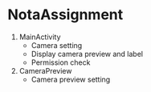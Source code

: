 # NotaAssignment

1. MainActivity
   - Camera setting
   - Display camera preview and label
   - Permission check
2. CameraPreview
   - Camera preview setting
